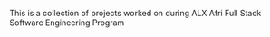 This is a collection of projects worked on during ALX Afri Full Stack Software Engineering Program 




